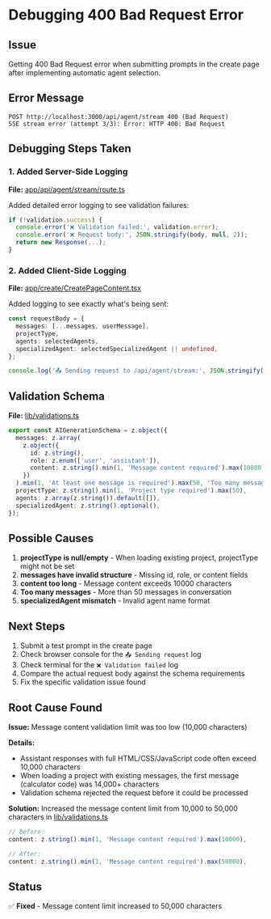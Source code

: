 # Debugging 400 Bad Request Error

## Issue
Getting 400 Bad Request error when submitting prompts in the create page after implementing automatic agent selection.

## Error Message
```
POST http://localhost:3000/api/agent/stream 400 (Bad Request)
SSE stream error (attempt 3/3): Error: HTTP 400: Bad Request
```

## Debugging Steps Taken

### 1. Added Server-Side Logging
**File:** [app/api/agent/stream/route.ts](app/api/agent/stream/route.ts#L26-L27)

Added detailed error logging to see validation failures:
```typescript
if (!validation.success) {
  console.error('❌ Validation failed:', validation.error);
  console.error('❌ Request body:', JSON.stringify(body, null, 2));
  return new Response(...);
}
```

### 2. Added Client-Side Logging
**File:** [app/create/CreatePageContent.tsx](app/create/CreatePageContent.tsx#L222-L230)

Added logging to see exactly what's being sent:
```typescript
const requestBody = {
  messages: [...messages, userMessage],
  projectType,
  agents: selectedAgents,
  specializedAgent: selectedSpecializedAgent || undefined,
};

console.log('📤 Sending request to /api/agent/stream:', JSON.stringify(requestBody, null, 2));
```

## Validation Schema
**File:** [lib/validations.ts](lib/validations.ts#L98-L109)

```typescript
export const AIGenerationSchema = z.object({
  messages: z.array(
    z.object({
      id: z.string(),
      role: z.enum(['user', 'assistant']),
      content: z.string().min(1, 'Message content required').max(10000),
    })
  ).min(1, 'At least one message is required').max(50, 'Too many messages'),
  projectType: z.string().min(1, 'Project type required').max(50),
  agents: z.array(z.string()).default([]),
  specializedAgent: z.string().optional(),
});
```

## Possible Causes

1. **projectType is null/empty** - When loading existing project, projectType might not be set
2. **messages have invalid structure** - Missing id, role, or content fields
3. **content too long** - Message content exceeds 10000 characters
4. **Too many messages** - More than 50 messages in conversation
5. **specializedAgent mismatch** - Invalid agent name format

## Next Steps

1. Submit a test prompt in the create page
2. Check browser console for the `📤 Sending request` log
3. Check terminal for the `❌ Validation failed` log
4. Compare the actual request body against the schema requirements
5. Fix the specific validation issue found

## Root Cause Found

**Issue:** Message content validation limit was too low (10,000 characters)

**Details:**
- Assistant responses with full HTML/CSS/JavaScript code often exceed 10,000 characters
- When loading a project with existing messages, the first message (calculator code) was 14,000+ characters
- Validation schema rejected the request before it could be processed

**Solution:**
Increased the message content limit from 10,000 to 50,000 characters in [lib/validations.ts](lib/validations.ts#L103)

```typescript
// Before:
content: z.string().min(1, 'Message content required').max(10000),

// After:
content: z.string().min(1, 'Message content required').max(50000),
```

## Status
✅ **Fixed** - Message content limit increased to 50,000 characters
